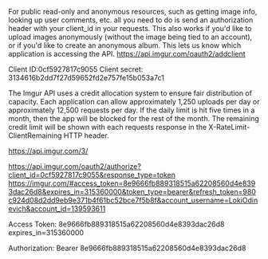  For public read-only and anonymous resources, such as getting image info, looking up user comments, etc. all you need to do is send an authorization header with your client_id in your requests. This also works if you'd like to upload images anonymously (without the image being tied to an account), or if you'd like to create an anonymous album. This lets us know which application is accessing the API. 
 https://api.imgur.com/oauth2/addclient

Client ID:0cf5927817c9055
Client secret: 3134616b2dd7f27d59652fd2e757fe15b053a7c1

The Imgur API uses a credit allocation system to ensure fair distribution of capacity. Each application can allow approximately 1,250 uploads per day or approximately 12,500 requests per day. If the daily limit is hit five times in a month, then the app will be blocked for the rest of the month. The remaining credit limit will be shown with each requests response in the X-RateLimit-ClientRemaining HTTP header.

https://api.imgur.com/3/


https://api.imgur.com/oauth2/authorize?client_id=0cf5927817c9055&response_type=token
https://imgur.com/#access_token=8e9666fb889318515a62208560d4e8393dac26d8&expires_in=315360000&token_type=bearer&refresh_token=980c924d08d2dd9eb9e371b4f61bc52bce7f5b8f&account_username=LokiOdinevich&account_id=139593611

Access Token: 8e9666fb889318515a62208560d4e8393dac26d8
expires_in=315360000

Authorization: Bearer 8e9666fb889318515a62208560d4e8393dac26d8
